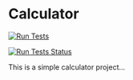 # Calculator

[![Run Tests](https://img.shields.io/badge/Run%20Tests-Click%20Here-brightgreen)](../../actions/workflows/pytest.yml)




[![Run Tests Status](https://github.com/gauravpatel67/calculator/actions/workflows/pytest.yml/badge.svg)](../../actions/workflows/pytest.yml)


This is a simple calculator project...
